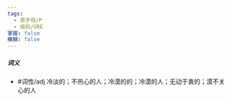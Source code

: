 ```yaml
---
tags:
  - 首字母/P
  - 级别/GRE
掌握: false
模糊: false
---
```

##### 词义
- #词性/adj  冷淡的；不热心的人；冷漠的的；冷漠的人；无动于衷的；漠不关心的人

